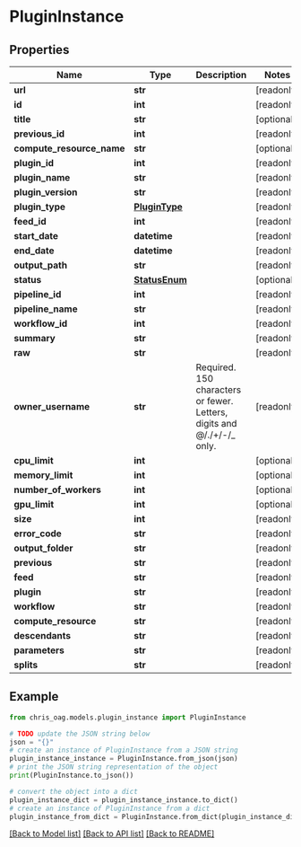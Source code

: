 # PluginInstance


## Properties

Name | Type | Description | Notes
------------ | ------------- | ------------- | -------------
**url** | **str** |  | [readonly] 
**id** | **int** |  | [readonly] 
**title** | **str** |  | [optional] 
**previous_id** | **int** |  | [readonly] 
**compute_resource_name** | **str** |  | [optional] 
**plugin_id** | **int** |  | [readonly] 
**plugin_name** | **str** |  | [readonly] 
**plugin_version** | **str** |  | [readonly] 
**plugin_type** | [**PluginType**](PluginType.md) |  | [readonly] 
**feed_id** | **int** |  | [readonly] 
**start_date** | **datetime** |  | [readonly] 
**end_date** | **datetime** |  | [readonly] 
**output_path** | **str** |  | [readonly] 
**status** | [**StatusEnum**](StatusEnum.md) |  | [optional] 
**pipeline_id** | **int** |  | [readonly] 
**pipeline_name** | **str** |  | [readonly] 
**workflow_id** | **int** |  | [readonly] 
**summary** | **str** |  | [readonly] 
**raw** | **str** |  | [readonly] 
**owner_username** | **str** | Required. 150 characters or fewer. Letters, digits and @/./+/-/_ only. | [readonly] 
**cpu_limit** | **int** |  | [optional] 
**memory_limit** | **int** |  | [optional] 
**number_of_workers** | **int** |  | [optional] 
**gpu_limit** | **int** |  | [optional] 
**size** | **int** |  | [readonly] 
**error_code** | **str** |  | [readonly] 
**output_folder** | **str** |  | [readonly] 
**previous** | **str** |  | [readonly] 
**feed** | **str** |  | [readonly] 
**plugin** | **str** |  | [readonly] 
**workflow** | **str** |  | [readonly] 
**compute_resource** | **str** |  | [readonly] 
**descendants** | **str** |  | [readonly] 
**parameters** | **str** |  | [readonly] 
**splits** | **str** |  | [readonly] 

## Example

```python
from chris_oag.models.plugin_instance import PluginInstance

# TODO update the JSON string below
json = "{}"
# create an instance of PluginInstance from a JSON string
plugin_instance_instance = PluginInstance.from_json(json)
# print the JSON string representation of the object
print(PluginInstance.to_json())

# convert the object into a dict
plugin_instance_dict = plugin_instance_instance.to_dict()
# create an instance of PluginInstance from a dict
plugin_instance_from_dict = PluginInstance.from_dict(plugin_instance_dict)
```
[[Back to Model list]](../README.md#documentation-for-models) [[Back to API list]](../README.md#documentation-for-api-endpoints) [[Back to README]](../README.md)


